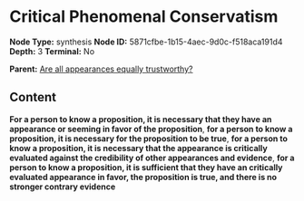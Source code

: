 # Critical Phenomenal Conservatism

**Node Type:** synthesis
**Node ID:** 5871cfbe-1b15-4aec-9d0c-f518aca191d4
**Depth:** 3
**Terminal:** No

**Parent:** [Are all appearances equally trustworthy?](are-all-appearances-equally-trustworthy.md)

## Content

**For a person to know a proposition, it is necessary that they have an appearance or seeming in favor of the proposition**, **for a person to know a proposition, it is necessary for the proposition to be true**, **for a person to know a proposition, it is necessary that the appearance is critically evaluated against the credibility of other appearances and evidence**, **for a person to know a proposition, it is sufficient that they have an critically evaluated appearance in favor, the proposition is true, and there is no stronger contrary evidence**

